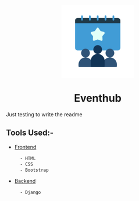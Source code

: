 <p align="center">
        <img src="Logo_11.svg" align="center" alt="todolist-icon" height="200px"/>
</p>
<h1 align="center" style="border: 0;">Eventhub</h1>

Just testing to write the readme

## Tools Used:-

- [Frontend](#frontend)

        - HTML
        - CSS
        - Bootstrap

- [Backend](#backend)

        - Django
